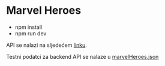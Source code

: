 # Marvel Heroes 

* npm install
* npm run dev

API se nalazi na sljedećem [linku](https://github.com/hellovuki/fpmoz-user-interfaces/tree/marvel-heroes-api).

Testni podatci za backend API se nalaze u [marvelHeroes.json](https://github.com/peanutworld/FPMOZ-KS/blob/main/marvelHeroes.json)
